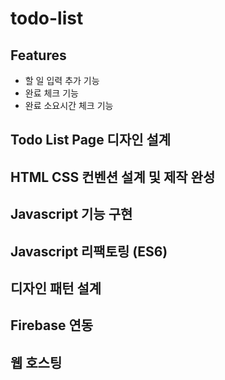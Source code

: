# todo-list


## Features
  - 할 일 입력 추가 기능
  - 완료 체크 기능
  - 완료 소요시간 체크 기능

## Todo List Page 디자인 설계
## HTML CSS 컨벤션 설계 및 제작 완성
## Javascript 기능 구현
## Javascript 리팩토링 (ES6)
## 디자인 패턴 설계
## Firebase 연동
## 웹 호스팅